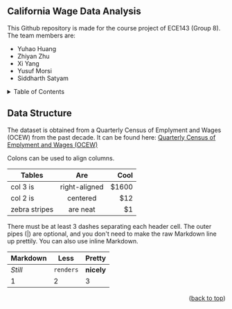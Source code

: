 <a name="readme-top"></a>

## California Wage Data Analysis

This Github repository is made for the course project of ECE143 (Group 8). 
The team members are:

* Yuhao Huang
* Zhiyan Zhu
* Xi Yang
* Yusuf Morsi
* Siddharth Satyam

<!-- TABLE OF CONTENTS -->
<details>
  <summary>Table of Contents</summary>
  <ol>
    <li><a href="#data-structure">Data Structure</a></li>
    <li><a href="#work distribution">Work Distribution</a></li>
  </ol>
</details>

## Data Structure

The dataset is obtained from a Quarterly Census of Emplyment and Wages (OCEW) from the past decade. 
It can be found here: <a href="https://catalog.data.gov/dataset/quarterly-census-of-employment-and-wages-qcew"> Quarterly Census of Emplyment and Wages (OCEW) </a>

Colons can be used to align columns.

| Tables        | Are           | Cool  |
| ------------- |:-------------:| -----:|
| col 3 is      | right-aligned | $1600 |
| col 2 is      | centered      |   $12 |
| zebra stripes | are neat      |    $1 |

There must be at least 3 dashes separating each header cell.
The outer pipes (|) are optional, and you don't need to make the 
raw Markdown line up prettily. You can also use inline Markdown.

Markdown | Less | Pretty
--- | --- | ---
*Still* | `renders` | **nicely**
1 | 2 | 3


<p align="right">(<a href="#readme-top">back to top</a>)</p>

